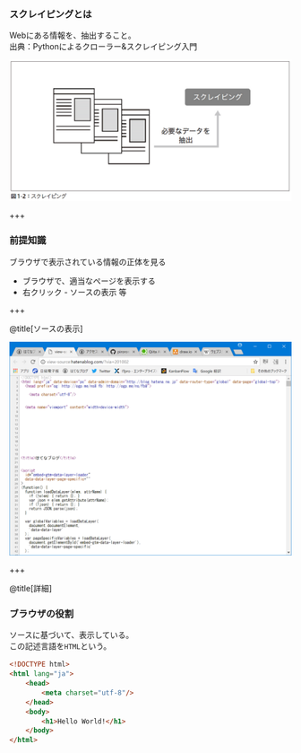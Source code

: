 ### スクレイピングとは
Webにある情報を、抽出すること。  
出典：Pythonによるクローラー&スクレイピング入門

![scraping](assets/scraping.PNG)

+++

### 前提知識

ブラウザで表示されている情報の正体を見る

<ul>
<li class="fragment">ブラウザで、適当なページを表示する</li>
<li class="fragment">右クリック - ソースの表示 等</li>
</ul>

+++

@title[ソースの表示]

![view](assets/viewsource.PNG)

+++

@title[詳細]

### ブラウザの役割
ソースに基づいて、表示している。  
この記述言語を`HTML`という。

```html
<!DOCTYPE html>
<html lang="ja">
    <head>
        <meta charset="utf-8"/>
    </head>
    <body>
        <h1>Hello World!</h1>
    </body>
</html>
```